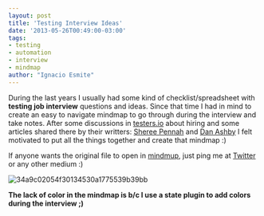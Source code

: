 ```yaml
---
layout: post
title: 'Testing Interview Ideas'
date: '2013-05-26T00:49:00-03:00'
tags:
- testing
- automation
- interview
- mindmap
author: "Ignacio Esmite"
---
```


During the last years I usually had some kind of checklist/spreadsheet with **testing job interview** questions and ideas. Since that
time I had in mind to create an easy to navigate mindmap to go through during the interview and take notes. After some discussions
in [testers.io](http://www.testers.io/) about hiring and some articles shared there by their writters: [Sheree Pennah](https://gist.github.com/pennah/b551d1c0e74483c09df5259c35c779c1) and
[Dan Ashby](https://danashby.co.uk/2015/12/07/how-i-interview-testers/) I felt motivated to put all the things together and create that mindmap :)

If anyone wants the original file to open in [mindmup](https://www.mindmup.com), just ping me at [Twitter](https://twitter.com/nachoesmite) or any other medium :)

![34a9c02054f30134530a1775539b39bb](https://cloud.githubusercontent.com/assets/659851/18232713/458d7c72-72ac-11e6-8473-8c6ac45729dd.png)

**The lack of color in the mindmap is b/c I use a state plugin to add colors during the interview ;)**

